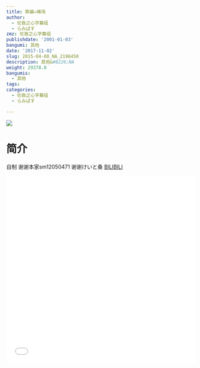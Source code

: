 ```yaml
---
title: 欺骗⇔赌场
author:
  - 伦敦之心字幕组
  - らみぱす
zmz: 伦敦之心字幕组
publishdate: '2001-01-03'
bangumi: 其他
date: '2017-11-02'
slug: 2015-04-08_NA_2196450
description: 其他&#8226;NA
weight: 29378.0
bangumis:
  - 其他
tags:
categories:
  - 伦敦之心字幕组
  - らみぱす

---
```

![](https://i.imgur.com/NjOLF1O.png)
# 简介  
自制 谢谢本家sm12050471
  谢谢けいと桑
  [BILIBILI](https://www.bilibili.com/video/av2196450/)

  <iframe src="//www.bilibili.com/html/html5player.html?cid=3412231&aid=2196450" width="100%" height="500" frameborder="0" allowfullscreen="allowfullscreen"></iframe>

